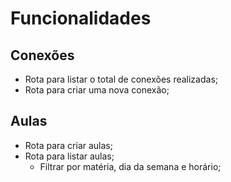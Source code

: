 # Funcionalidades

## Conexões

- Rota para listar o total de conexões realizadas;
- Rota para criar uma nova conexão;

## Aulas

- Rota para criar aulas;
- Rota para listar aulas;
  - Filtrar por matéria, dia da semana e horário;